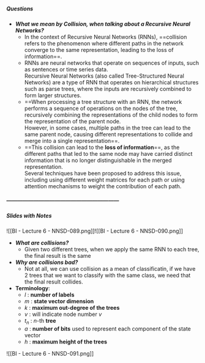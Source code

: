 ##### Questions
- ***What we mean by Collision, when talking about a Recursive Neural Networks?***
	- In the context of Recursive Neural Networks (RNNs), ==collision refers to the phenomenon where different paths in the network converge to the same representation, leading to the loss of information==.
	- RNNs are neural networks that operate on sequences of inputs, such as sentences or time series data. <br>Recursive Neural Networks (also called Tree-Structured Neural Networks) are a type of RNN that operates on hierarchical structures such as parse trees, where the inputs are recursively combined to form larger structures.
	- ==When processing a tree structure with an RNN, the network performs a sequence of operations on the nodes of the tree, recursively combining the representations of the child nodes to form the representation of the parent node. <br>However, in some cases, multiple paths in the tree can lead to the same parent node, causing different representations to collide and merge into a single representation==.
	- ==This collision can lead to the **loss of information**==, as the different paths that led to the same node may have carried distinct information that is no longer distinguishable in the merged representation. <br>Several techniques have been proposed to address this issue, including using different weight matrices for each path or using attention mechanisms to weight the contribution of each path.

##### —————————————————————
##### Slides with Notes
![[BI - Lecture 6 - NNSD-089.png]]![[BI - Lecture 6 - NNSD-090.png]]

- ***What are collisions?***
	- Given two different trees, when we apply the same RNN to each tree, the final result is the same
- ***Why are collisions bad?***
	- Not at all, we can use collision as a mean of classificatin, if we have 2 trees that we want to classify with the same class, we need that the final result collides.
- **Terminology**:
	- $l$ : **number of labels**
	- $m$ : **state vector dimension**
	- $k$ : **maximum out-degree of the trees**
	- $v$ : will indicate node number $v$
	- $t_n$ : $n$-th **tree**
	- $a$ : **number of bits** used to represent each component of the state vector
	- $h$ : **maximum height of the trees**

![[BI - Lecture 6 - NNSD-091.png]]